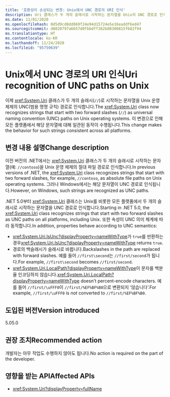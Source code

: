 ```yaml
---
title: '호환성이 손상되는 변경: Unix에서 UNC 경로의 URI 인식'
description: Uri 클래스가 두 개의 슬래시로 시작하는 문자열을 Unix의 UNC 경로로 인식하는 핵심 .NET 라이브러리의 .NET 5.0 호환성이 손상되는 변경에 대해 알아봅니다.
ms.date: 11/01/2020
ms.openlocfilehash: 0d5d9cd8dd869f24e94d15724e5e16eaddf6ed47
ms.sourcegitcommit: d8020797a6657d0fbbdff362b80300815f682f94
ms.translationtype: HT
ms.contentlocale: ko-KR
ms.lasthandoff: 11/24/2020
ms.locfileid: "95759639"
---
```

# <a name="uri-recognition-of-unc-paths-on-unix"></a><span data-ttu-id="f1625-103">Unix에서 UNC 경로의 URI 인식</span><span class="sxs-lookup"><span data-stu-id="f1625-103">Uri recognition of UNC paths on Unix</span></span>

<span data-ttu-id="f1625-104">이제 <xref:System.Uri> 클래스가 두 개의 슬래시(`//`)로 시작하는 문자열을 Unix 운영 체제의 UNC(범용 명명 규칙) 경로로 인식합니다.</span><span class="sxs-lookup"><span data-stu-id="f1625-104">The <xref:System.Uri> class now recognizes strings that start with two forward slashes (`//`) as universal naming convention (UNC) paths on Unix operating systems.</span></span> <span data-ttu-id="f1625-105">이 변경으로 인해 모든 플랫폼에서 해당 문자열에 대해 일관된 동작이 수행됩니다.</span><span class="sxs-lookup"><span data-stu-id="f1625-105">This change makes the behavior for such strings consistent across all platforms.</span></span>

## <a name="change-description"></a><span data-ttu-id="f1625-106">변경 내용 설명</span><span class="sxs-lookup"><span data-stu-id="f1625-106">Change description</span></span>

<span data-ttu-id="f1625-107">이전 버전의 .NET에서는 <xref:System.Uri> 클래스가 두 개의 슬래시로 시작하는 문자열(예: `//contoso`)을 Unix 운영 체제의 절대 파일 경로로 인식합니다.</span><span class="sxs-lookup"><span data-stu-id="f1625-107">In previous versions of .NET, the <xref:System.Uri> class recognizes strings that start with two forward slashes, for example, `//contoso`, as absolute file paths on Unix operating systems.</span></span> <span data-ttu-id="f1625-108">그러나 Windows에서는 해당 문자열이 UNC 경로로 인식됩니다.</span><span class="sxs-lookup"><span data-stu-id="f1625-108">However, on Windows, such strings are recognized as UNC paths.</span></span>

<span data-ttu-id="f1625-109">.NET 5.0부터 <xref:System.Uri> 클래스는 Unix를 비롯한 모든 플랫폼에서 두 개의 슬래시로 시작하는 문자열을 UNC 경로로 인식합니다.</span><span class="sxs-lookup"><span data-stu-id="f1625-109">Starting in .NET 5.0,  the <xref:System.Uri> class recognizes strings that start with two forward slashes as UNC paths on all platforms, including Unix.</span></span> <span data-ttu-id="f1625-110">또한 속성이 UNC 의미 체계에 따라 동작합니다.</span><span class="sxs-lookup"><span data-stu-id="f1625-110">In addition, properties behave according to UNC semantics:</span></span>

- <span data-ttu-id="f1625-111"><xref:System.Uri.IsUnc?displayProperty=nameWithType>가 `true`를 반환하는 경우</span><span class="sxs-lookup"><span data-stu-id="f1625-111"><xref:System.Uri.IsUnc?displayProperty=nameWithType> returns `true`.</span></span>
- <span data-ttu-id="f1625-112">경로의 백슬래시가 슬래시로 바뀝니다.</span><span class="sxs-lookup"><span data-stu-id="f1625-112">Backslashes in the path are replaced with forward slashes.</span></span> <span data-ttu-id="f1625-113">예를 들어 `//first\second`는 `//first/second`가 됩니다.</span><span class="sxs-lookup"><span data-stu-id="f1625-113">For example, `//first\second` becomes `//first/second`.</span></span>
- <span data-ttu-id="f1625-114"><xref:System.Uri.LocalPath?displayProperty=nameWithType>이 문자를 백분율 인코딩하지 않습니다.</span><span class="sxs-lookup"><span data-stu-id="f1625-114"><xref:System.Uri.LocalPath?displayProperty=nameWithType> doesn't percent-encode characters.</span></span> <span data-ttu-id="f1625-115">예를 들어 `//first/\uFFF0`이 `//first/%EF%BF%B0`으로 변환되지 ‘않습니다’.</span><span class="sxs-lookup"><span data-stu-id="f1625-115">For example, `//first/\uFFF0` is *not* converted to `//first/%EF%BF%B0`.</span></span>

## <a name="version-introduced"></a><span data-ttu-id="f1625-116">도입된 버전</span><span class="sxs-lookup"><span data-stu-id="f1625-116">Version introduced</span></span>

<span data-ttu-id="f1625-117">5.0</span><span class="sxs-lookup"><span data-stu-id="f1625-117">5.0</span></span>

## <a name="recommended-action"></a><span data-ttu-id="f1625-118">권장 조치</span><span class="sxs-lookup"><span data-stu-id="f1625-118">Recommended action</span></span>

<span data-ttu-id="f1625-119">개발자는 아무 작업도 수행하지 않아도 됩니다.</span><span class="sxs-lookup"><span data-stu-id="f1625-119">No action is required on the part of the developer.</span></span>

## <a name="affected-apis"></a><span data-ttu-id="f1625-120">영향을 받는 API</span><span class="sxs-lookup"><span data-stu-id="f1625-120">Affected APIs</span></span>

- <xref:System.Uri?displayProperty=fullName>

<!--

#### Category

Core .NET libraries

### Affected APIs

- `T:System.Uri`

-->
